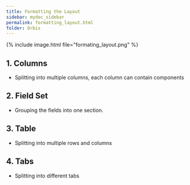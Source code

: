 ```yaml
---
title: Formatting the Layout
sidebar: mydoc_sidebar
permalink: formatting_layout.html
folder: Orbis
---
```


{% include image.html file="formating_layout.png" %}

## 1. Columns
* Splitting into multiple columns, each column can contain components

## 2. Field Set
* Grouping the fields into one section.

## 3. Table
* Splitting into multiple rows and columns

## 4. Tabs
* Splitting into different tabs

